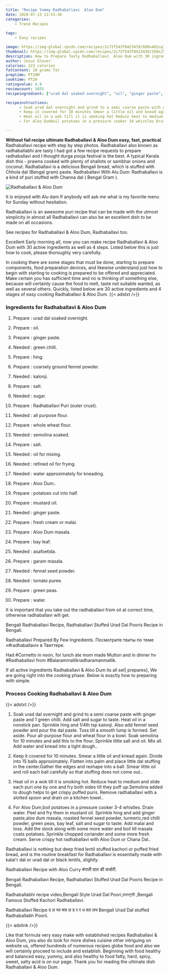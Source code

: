 ```yaml
---
title: "Recipe Yummy Radhaballavi  Aloo Dum"
date: 2020-07-13 13:53:36
categories:
    - Trend Recipes
    
tags:
    - Easy recipes

image: https://img-global.cpcdn.com/recipes/2c72f543f0423439/680x482cq70/radhaballavi-aloo-dum-recipe-main-photo.jpg
thumbnail: https://img-global.cpcdn.com/recipes/2c72f543f0423439/350x250cq70/radhaballavi-aloo-dum-recipe-main-photo.jpg
description: How to Prepare Tasty Radhaballavi  Aloo Dum with 30 ingredients and 4 stages of easy cooking.
author: Jesus Glover
calories: 223 calories
fatContent: 10 grams fat
preptime: PT24M
cooktime: PT2H
ratingvalue: 4.9
reviewcount: 1655
recipeingredient: ["urad dal soaked overnight", "oil", "ginger paste", "green chilli", "hing", "coarsely ground fennel powder", "kalonji", "salt", "sugar", "Radhaballavi Puri outer crust", "all purpose flour", "whole wheat flour", "semolina soaked", "salt", "oil for mixing", "refined oil for frying", "water approximately for kneading", "Aloo Dum", "potatoes cut into half", "mustard oil", "ginger paste", "fresh cream or malai", "Aloo Dum masala", "bay leaf", "asafoetida", "garam masala", "fennel seed powder", "tomato puree", "green peas", "water"]

recipeinstructions: 
      - Soak urad dal overnight and grind to a semi coarse paste with ginger paste and 1 green chilli Add salt and sugar to taste Heat oil in a nonstick pan Sprinkle hing and 14th tsp kalonji Also add fennel seed powder and pour the dal paste Toss till a smooth lump is formed Set aside Pour allpurpose flour and wheat flour in a bowl Soak semolina for 10 minutes and add this to the flour Sprinkle little salt and oil Mix all Add water and knead into a tight dough 
      - Keep it covered for 10 minutes Smear a little oil and knead again Divide into 15 balls approximately Flatten into palm and place little dal stuffing in the centerGather the edges and reshape into a ball Smear little oil and roll each ball carefully so that stuffing does not come out 
      - Heat oil in a wok till it is smoking hot Reduce heat to medium and slide each puri one by one and fry both sides till they puff upSemolina added to dough helps to get crispy puffed puris Remove radhaballavi with a slotted spoon and drain on a kitchen towel 
      - For Aloo Dumboil potatoes in a pressure cooker 34 whistles Drain water Peel and fry them in mustard oil Sprinkle hing and add ginger pastealoo dum masala roasted fennel seed powder turmericred chilli powder green peas bay leaf salt and sugar to taste Add malai and toss Add the stock along with some more water and boil till masala coats potatoes Sprinkle chopped coriander and some more fresh cream Serve crispy hot radhaballavi with Aloo Dum or Chana Dal

---
```




**Without fail recipe ultimate Radhaballavi &amp; Aloo Dum easy, fast, practical**. Radhaballavi recipe with step by step photos. Radhaballavi also known as radhaballabhi are tasty I had got a few recipe requests to prepare radhaballavi and I thought durga pooja festival is the best. A typical Kerala dish this - prawns cooked with plenty of shallots or sambhar onions and coconut. Radhaballavi is a delicious Bengali bread, which is stuffed with Chhola dal (Bengal gram) paste. Radhaballavi With Alu Dum: Radhaballavi is a kind of puri stuffed with Channa dal ( Bengal Gram ).


![Radhaballavi &amp; Aloo Dum](https://img-global.cpcdn.com/recipes/2c72f543f0423439/680x482cq70/radhaballavi-aloo-dum-recipe-main-photo.jpg "Radhaballavi &amp; Aloo Dum")



It is enjoyed with Alu dam If anybody will ask me what is my favorite menu for Sunday without hesitation.

Radhaballavi is an awesome puri recipe that can be made with the utmost simplicity in almost all Radhaballavi can also be an excellent dish to be made on all occasions.

See recipes for Radhaballavi &amp; Aloo Dum, Radhaballavi too.


Excellent Early morning all, now you can make recipe Radhaballavi &amp; Aloo Dum with 30 active ingredients as well as 4 steps. Listed below this is just how to cook, please thoroughly very carefully.

In cooking there are some stages that must be done, starting to prepare components, food preparation devices, and likewise understand just how to begin with starting to cooking is prepared to be offered and appreciated. Make certain you has sufficient time and no is thinking of something else, because will certainly cause the food to melt, taste not suitable wanted, as well as several others. Quickly, listed below are 30 active ingredients and 4 stages of easy cooking Radhaballavi &amp; Aloo Dum.
{{< adstxt />}}

### Ingredients for Radhaballavi &amp; Aloo Dum


1. Prepare  : urad dal soaked overnight.

1. Prepare  : oil.

1. Prepare  : ginger paste.

1. Needed  : green chilli.

1. Prepare  : hing.

1. Prepare  : coarsely ground fennel powder.

1. Needed  : kalonji.

1. Prepare  : salt.

1. Needed  : sugar.

1. Prepare  : Radhaballavi Puri (outer crust).

1. Needed  : all purpose flour.

1. Prepare  : whole wheat flour.

1. Needed  : semolina soaked.

1. Prepare  : salt.

1. Needed  : oil for mixing.

1. Needed  : refined oil for frying.

1. Needed  : water approximately for kneading.

1. Prepare  : Aloo Dum:.

1. Prepare  : potatoes cut into half.

1. Prepare  : mustard oil.

1. Needed  : ginger paste.

1. Prepare  : fresh cream or malai.

1. Prepare  : Aloo Dum masala.

1. Prepare  : bay leaf.

1. Needed  : asafoetida.

1. Prepare  : garam masala.

1. Needed  : fennel seed powder.

1. Needed  : tomato puree.

1. Prepare  : green peas.

1. Prepare  : water.


It is important that you take out the radhaballavi from oil at correct time, otherwise radhaballavi will get.

Bengali Radhaballavi Recipe, Radhaballavi Stuffed Urad Dal Pooris Recipe in Bengali.

Radhaballavi Prepared By Few Ingredients. Посмотрите твиты по теме «#radhaballavi» в Твиттере.

Had #Cornetto in noon, for lunch ate mom made Mutton and in dinner hv #Radhaballavi from #Balarammallikradharamanmallik.


If all active ingredients Radhaballavi &amp; Aloo Dum its all set| prepares}, We are going right into the cooking phase. Below is exactly how to preparing with simple.

### Process Cooking Radhaballavi &amp; Aloo Dum

{{< adstxt />}}


1. Soak urad dal overnight and grind to a semi coarse paste with ginger paste and 1 green chilli. Add salt and sugar to taste. Heat oil in a nonstick pan. Sprinkle hing and 1/4th tsp kalonji. Also add fennel seed powder and pour the dal paste. Toss till a smooth lump is formed. Set aside. Pour all-purpose flour and wheat flour in a bowl. Soak semolina for 10 minutes and add this to the flour. Sprinkle little salt and oil. Mix all. Add water and knead into a tight dough..



1. Keep it covered for 10 minutes. Smear a little oil and knead again. Divide into 15 balls approximately. Flatten into palm and place little dal stuffing in the center.Gather the edges and reshape into a ball. Smear little oil and roll each ball carefully so that stuffing does not come out..



1. Heat oil in a wok till it is smoking hot. Reduce heat to medium and slide each puri one by one and fry both sides till they puff up.Semolina added to dough helps to get crispy puffed puris. Remove radhaballavi with a slotted spoon and drain on a kitchen towel..



1. For Aloo Dum,boil potatoes in a pressure cooker 3-4 whistles. Drain water. Peel and fry them in mustard oil. Sprinkle hing and add ginger paste,aloo dum masala, roasted fennel seed powder, turmeric,red chilli powder, green peas, bay leaf, salt and sugar to taste. Add malai and toss. Add the stock along with some more water and boil till masala coats potatoes. Sprinkle chopped coriander and some more fresh cream. Serve crispy hot radhaballavi with Aloo Dum or Chana Dal..




Radhaballavi is nothing but deep fried lentil stuffed kachori or puffed fried bread, and is the routine breakfast for Radhaballavi is essentially made with kalai&#39;r dal or urad dal or black lentils, slightly.

Radhaballavi Recipe with Aloo Curry बंगाली दाल की कचोरी.

Bengali Radhaballavi Recipe, Radhaballavi Stuffed Urad Dal Pooris Recipe in Bengali.

Radhaballabhi recipe video,Bengali Style Urad Dal Poori,রাধাবল্লভী ,Bengali Famous Stuffed Kachori Radhaballavi.

Radhaballavi Recipe द ल भर मस ल द र र ध वल लभ Bengali Urad Dal stuffed Radhaballabh Poorii.


{{< adslink />}}

Like that formula very easy make with established recipes Radhaballavi &amp; Aloo Dum, you also do look for more dishes cuisine other intriguing on website us, offered hundreds of numerous recipes globe food and also we will certainly proceed to include and establish. Beginning with food healthy and balanced easy, yummy, and also healthy to food fatty, hard, spicy, sweet, salty acid is on our page. Thank you for reading the ultimate dish Radhaballavi &amp; Aloo Dum.

